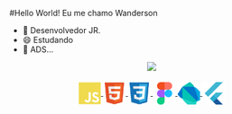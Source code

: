    #Hello World! Eu me chamo Wanderson 
- 👋 Desenvolvedor JR.
- 😄 Estudando
- 💞️ ADS...


<div align="center">
  <a href="https://github.com/Wanderson da silva machado"/Wanderson da silva machado>
 <img height="300em" src="https://github-readme-stats.vercel.app/api/top-langs/?username=Wanderson da silva machado&layout=compact&langs_count=7&theme=dracula"/>
</div
 

    
<div style="display: inline_block"><br>
        <div align="center">

  <img align="center" alt="-Js" height="40" width="40" src="https://raw.githubusercontent.com/devicons/devicon/master/icons/javascript/javascript-plain.svg">
          <img align="center" alt="Wanderson da silva machado-html" height="40" width="40" src="https://raw.githubusercontent.com/devicons/devicon/master/icons/html5/html5-original.svg">
 <img align="center" alt="Wanderson da silva machado-CSS" height="40" width="40" src="https://raw.githubusercontent.com/devicons/devicon/master/icons/css3/css3-original.svg">
            <img align="center" alt="Wanderson da silva machado-figma" height="40" width="40" src="https://raw.githubusercontent.com/devicons/devicon/master/icons/figma/figma-original.svg">
  <img align="center" alt="Wanderson da silva machado-dart" height="40" width="40" src="https://raw.githubusercontent.com/devicons/devicon/master/icons/dart/dart-original.svg">
             <img align="center" alt="Wanderson da silva machado-flutter" height="40" width="40" src="https://raw.githubusercontent.com/devicons/devicon/master/icons/flutter/flutter-original.svg">



</div>
 
 ##
 
 
